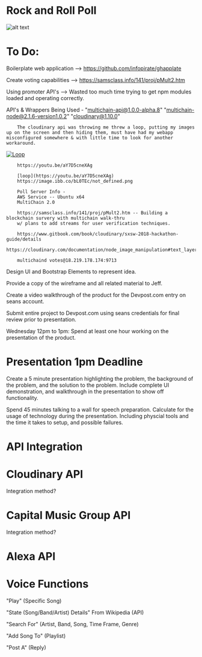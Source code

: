 # Rock and Roll Poll

![alt text](https://github.com/ahhninjas/rockpoll/blob/master/rockthepoll.png?raw=true "Logo Title Text 1")


# To Do:

Boilerplate web application --> https://github.com/infopirate/ghapplate

Create voting capabilities --> https://samsclass.info/141/proj/pMult2.htm

Using promoter API's --> Wasted too much time trying to get npm modules loaded and operating correctly. 

API's & Wrappers Being Used -
"multichain-api@1.0.0-alpha.8"
"multichain-node@2.1.6-version1.0.2"
"cloudinary@1.10.0"   
        
        The cloudinary api was throwing me threw a loop, putting my images up on the screen and then hiding them, must have had my webapp misconfigured somewhere & with little time to look for another workaround. 
        
  [![Loop](https://image.ibb.co/bL0TEc/not_defined.png)](https://www.youtube.com/watch?v=aY7D5cneXAg)
        
        
        https://youtu.be/aY7D5cneXAg
        
        [loop](https://youtu.be/aY7D5cneXAg)
        https://image.ibb.co/bL0TEc/not_defined.png
        
        Poll Server Info - 
        AWS Service -- Ubuntu x64
        MultiChain 2.0 
        
        https://samsclass.info/141/proj/pMult2.htm -- Building a blockchain survery with multichain walk-thru
        w/ plans to add streams for user verification techniques.
        
        https://www.gitbook.com/book/cloudinary/sxsw-2018-hackathon-guide/details
        https://cloudinary.com/documentation/node_image_manipulation#text_layers
        
        multichaind votes@18.219.178.174:9713

Design UI and Bootstrap Elements to represent idea.

Provide a copy of the wireframe and all related material to Jeff.

Create a video walkthrough of the product for the Devpost.com entry on seans account.

Submit entire project to Devpost.com using seans credentials for final review prior to presentation.

Wednesday 12pm to 1pm: Spend at least one hour working on the presentation of the product.


# Presentation 1pm Deadline

Create a 5 minute presentation highlighting the problem, the background of the problem, and the solution to the problem. Include complete UI demonstration, and walkthrough in the presentation to show off functionality.

Spend 45 minutes talking to a wall for speech preparation. Calculate for the usage of technology during the presentation. Including physcial tools and the time it takes to setup, and possible failures.

# API Integration

# Cloudinary API

Integration method?

# Capital Music Group API

Integration method?

# Alexa API

# Voice Functions

"Play" (Specific Song)

"State (Song/Band/Artist) Details" From Wikipedia (API)

"Search For" (Artist, Band, Song, Time Frame, Genre)

"Add Song To" (Playlist)

"Post A" (Reply)



